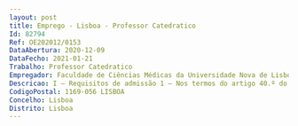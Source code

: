 ```yaml
--- 
layout: post
title: Emprego - Lisboa - Professor Catedratico
Id: 82794
Ref: OE202012/0153
DataAbertura: 2020-12-09
DataFecho: 2021-01-21
Trabalho: Professor Catedratico
Empregador: Faculdade de Ciências Médicas da Universidade Nova de Lisboa - NOVA Medical School
Descricao: I — Requisitos de admissão 1 — Nos termos do artigo 40.º do ECDU, é requisito para a candidatura ao concurso em apreçoser titular do grau de doutor há mais de cinco anos e ser igualmente detentor do título de agregadona área disciplinar a que respeita o concurso II — Outros requisitos 1 — Os candidatos devem possuir experiência relevante em Medicina Interna e MedicinaIntensiva 2 — Os candidatos devem dominar a língua portuguesa (falada e escrita) a um nível quepermita a atribuição de serviço docente, sem quaisquer limitações de comunicação nesta língua.
CodigoPostal: 1169-056 LISBOA
Concelho: Lisboa
Distrito: Lisboa
--- 
```

